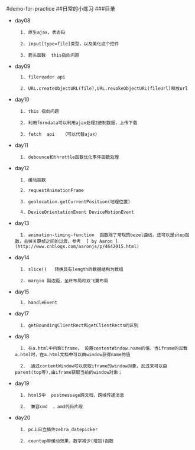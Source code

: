 #demo-for-practice
##日常的小练习
###目录

* day08

        1. 原生ajax，状态码

        2. input[type=file]类型，以及美化这个控件

        3. 箭头函数  this指向问题
* day09

        1. filereader api

        2. URL.createObjectURL(file),URL.revokeObjectURL(fileUrl)释放url
* day10

        1. this 指向问题

        2. 利用formdata可以利用ajax处理2进制数据，上传下载

        3. fetch  api   （可以代替ajax）
* day11

        1. debounce和throttle函数优化事件函数处理
* day12

        1. 缓动函数

        2. requestAnimationFrame

        3. geolocation.getCurrentPosition(地理位置)

        4. DeviceOrientationEvent DeviceMotionEvent
* day13

        1. animation-timing-function  函数除了常规的bezel曲线，还可以是step函数，去掉关键帧之间的过渡，参考  [ by Aaron ](http://www.cnblogs.com/aaronjs/p/4642015.html)
* day14

        1. slice()   转换具有length的数据结构为数组

        2. margin 副边距，圣杯布局和双飞翼布局
* day15

        1. handleEvent

* day17

        1. getBoundingClientRect和getClientRects的区别

* day18

        1. 在a.html中内嵌iframe， 设置contentWindow.name的值，当iframe的加载a.html时，在a.html文档中可以由window获得name的值

        2.  通过contentWindow可以获取iframe的window对象，反过来可以由parent(top等),由iframe获取当前的window对象；
* day19

        1. html5中  postmessage跨文档，跨域传递消息

        2.  兼容cmd  ，amd代码片段

* day20 

        1. pc上日立插件zebra_datepicker
        
        2. countup带缓动效果，数字减少(增加)函数




